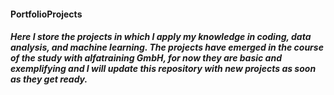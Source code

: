 #### PortfolioProjects
##### Here I store the projects in which I apply my knowledge in coding, data analysis, and machine learning. The projects have emerged in the course of the study with alfatraining GmbH, for now they are basic and exemplifying and I will update this repository with new projects as soon as they get ready.
